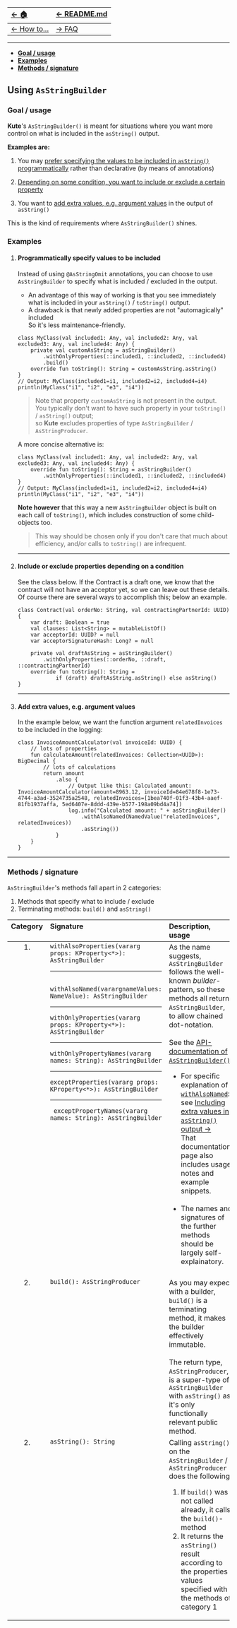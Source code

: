 | [← 🏠](../../)            | [← README.md](../../README.md) |
|:--------------------------|:-------------------------------|
| [← How to...](0-howto.md) | [→ FAQ](../../md/faq/0-faq.md) |

<hr>

* **[Goal / usage](#goal--usage)**
* **[Examples](#examples)**
* **[Methods / signature](#methods--signature)**

## Using `AsStringBuilder`

### Goal / usage
**Kute**'s `AsStringBuilder()` is meant for situations where you want more control on what is included in the `asString()` output.

**Examples are:**
1. You may [prefer specifying the values to be included in `asString()` programmatically](#programmatically-specify-values-to-be-included) rather than declarative (by means of annotations)

2. [Depending on some condition, you want to include or exclude a certain property](#include-or-exclude-properties-depending-on-a-condition)

3. You want to [add extra values, e.g. argument values](#add-extra-values-eg-argument-values) in the output of `asString()`

This is the kind of requirements where `AsStringBuilder()` shines.

### Examples

1. #### Programmatically specify values to be included
    Instead of using `@AsStringOmit` annotations, you can choose to use `AsStringBuilder` to specify what is included / excluded in the output.
    * An advantage of this way of working is that you see immediately what is included in your `asString()` / `toString()` output.
    * A drawback is that newly added properties are not "automagically" included<br>
      So it's less maintenance-friendly.
    ```
    class MyClass(val included1: Any, val included2: Any, val excluded3: Any, val included4: Any) {
        private val customAsString = asStringBuilder()
            .withOnlyProperties(::included1, ::included2, ::included4)
            .build()
        override fun toString(): String = customAsString.asString()
    }
    // Output: MyClass(included1=i1, included2=i2, included4=i4)
    println(MyClass("i1", "i2", "e3", "i4"))
    ```
    > Note that property `customAsString` is not present in the output.<br>
    You typically don't want to have such property in your `toString()` / `asString()` output;<br> so **Kute** excludes properties of type `AsStringBuilder` / `AsStringProducer`.

    A more concise alternative is:
    
    ```
    class MyClass(val included1: Any, val included2: Any, val excluded3: Any, val included4: Any) {
        override fun toString(): String = asStringBuilder()
            .withOnlyProperties(::included1, ::included2, ::included4)
    }
    // Output: MyClass(included1=i1, included2=i2, included4=i4)
    println(MyClass("i1", "i2", "e3", "i4"))
    ```

    **Note however** that this way a new `AsStringBuilder` object is built on each call of `toString()`, which includes construction of some child-objects too.
    > This way should be chosen only if you don't care that much about efficiency, and/or calls to `toString()` are infrequent.

    <hr>

2. #### Include or exclude properties depending on a condition
    See the class below. If the Contract is a draft one, we know that the contract will not have an acceptor yet, so we can leave out these details.<br>
    Of course there are several ways to accomplish this; below an example.
    ```
    class Contract(val orderNo: String, val contractingPartnerId: UUID) {
        var draft: Boolean = true
        val clauses: List<String> = mutableListOf()
        var acceptorId: UUID? = null
        var acceptorSignatureHash: Long? = null

        private val draftAsString = asStringBuilder()
            .withOnlyProperties(::orderNo, ::draft, ::contractingPartnerId)
        override fun toString(): String =
                if (draft) draftAsString.asString() else asString()
    }
    ```

    <hr>

3. #### Add extra values, e.g. argument values
    In the example below, we want the function argument `relatedInvoices` to be included in the logging:
    ```
    class InvoiceAmountCalculator(val invoiceId: UUID) {
        // lots of properties
        fun calculateAmount(relatedInvoices: Collection<UUID>): BigDecimal {
            // lots of calculations
            return amount
                .also {
                    // Output like this: Calculated amount: InvoiceAmountCalculator(amount=8963.12, invoiceId=84e678f8-1e73-4744-a3ad-3524735a2548, relatedInvoices=[1bea740f-01f3-43b4-aaef-81fb1937affa, 5ed6407e-8ddd-439e-b577-198a09bd4a74])
                    log.info("Calculated amount: " + asStringBuilder()
                        .withAlsoNamed(NamedValue("relatedInvoices", relatedInvoices))
                        .asString())
                }
        }
    }
    ```

<hr>

### Methods / signature

`AsStringBuilder`'s methods fall apart in 2 categories:
1. Methods that specify what to include / exclude
2. Terminating methods: `build()` and `asString()`

<style>
table, td, tr {
    vertical-align: top;
    text-align: left;
}
td:nth-child(1) {
    text-align: center;
}
</style>

| Category | Signature | Description, usage                                                                                                                                                                                                                                                                                                                                                                                                                                                                                                                                                                                                                                                          |
| ----| ----|-----------------------------------------------------------------------------------------------------------------------------------------------------------------------------------------------------------------------------------------------------------------------------------------------------------------------------------------------------------------------------------------------------------------------------------------------------------------------------------------------------------------------------------------------------------------------------------------------------------------------------------------------------------------------------|
| 1. | `withAlsoProperties(vararg props: KProperty<*>): AsStringBuilder `<br><hr>` withAlsoNamed(varargnameValues: NameValue): AsStringBuilder`<br><hr>`withOnlyProperties(vararg props: KProperty<*>): AsStringBuilder `<br><hr>` withOnlyPropertyNames(vararg names: String): AsStringBuilder `<br><hr>` exceptProperties(vararg props: KProperty<*>): AsStringBuilder `<br><hr>` exceptPropertyNames(vararg names: String): AsStringBuilder` | As the name suggests, `AsStringBuilder` follows the well-known <i>builder</i>-pattern, so these methods all return `AsStringBuilder`, to allow chained dot-notation. <br><br> See the [API-documentation of `AsStringBuilder()`](https://janhendrikvanheusden.github.io/Kute/kute/nl.kute.asstring.core/-as-string-builder/index.html).<ul><li> For specific explanation of <u>`withAlsoNamed`</u>: see [Including extra values in `asString()` output →](add-extra-values.md)<br>That documentation page also includes usage notes and example snippets.<br><br> </li> <li> The names and signatures of the further methods should be largely self-explainatory.</li></ul> |
|||                                                                                                                                                                                                                                                                                                                                                                                                                                                                                                                                                                                                                                                                             |
| 2. | `build(): AsStringProducer` | As you may expect with a builder,  `build()` is a terminating method, it makes the builder effectively immutable. <br><br> The return type, `AsStringProducer`, is a super-type of `AsStringBuilder` with `asString()` as it's only functionally relevant public method.                                                                                                                                                                                                                                                                                                                                                                                                    |
| 2. | `asString(): String` | Calling `asString()` on the `AsStringBuilder` / `AsStringProducer` does the following: <ol><li>If `build()` was not called already, it calls the `build()`-method</li><li>It returns the `asString()` result according to the properties / values specified with the methods of category 1</li></ol>                                                                                                                                                                                                                                                                                                                                                                        |

